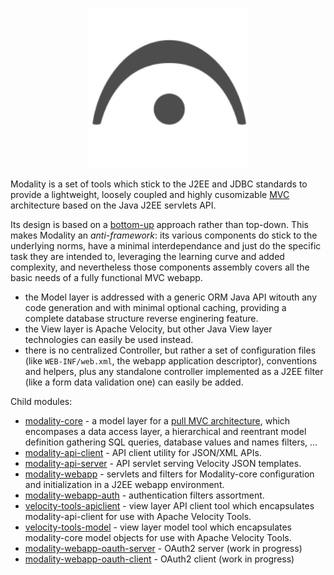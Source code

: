 <p align="center">
  <img src="https://raw.githubusercontent.com/arkanovicz/modality/master/src/site/logo.svg" width="256" title="Modality">
</p>

Modality is a set of tools which stick to the J2EE and JDBC standards to provide a lightweight, loosely coupled and highly cusomizable [MVC](https://en.wikipedia.org/wiki/Model%E2%80%93view%E2%80%93controller) architecture based on the Java J2EE servlets API.

Its design is based on a [bottom-up](https://en.wikipedia.org/wiki/Top-down_and_bottom-up_design) approach rather than top-down. This makes Modality an *anti-framework*: its various components do stick to the underlying norms, have a minimal interdependance and just do the specific task they are intended to, leveraging the learning curve and added complexity, and nevertheless those components assembly covers all the basic needs of a fully functional MVC webapp.

+ the Model layer is addressed with a generic ORM Java API witouth any code generation and with minimal optional caching, providing a complete database structure reverse enginering feature.
+ the View layer is Apache Velocity, but other Java View layer technologies can easily be used instead.
+ there is no centralized Controller, but rather a set of configuration files (like `WEB-INF/web.xml`, the webapp application descriptor), conventions and helpers, plus any standalone controller implemented as a J2EE filter (like a form data validation one) can easily be added.

Child modules:

+ [modality-core](modality-core) - a model layer for a [pull MVC architecture](https://en.wikipedia.org/wiki/Web_framework#Push-based_vs._pull-based), which encompases a data access layer, a hierarchical and reentrant model definition gathering SQL queries, database values and names filters, ...
+ [modality-api-client](modality-api-client) - API client utility for JSON/XML APIs.
+ [modality-api-server](modality-api-server) - API servlet serving Velocity JSON templates.
+ [modality-webapp](modality-webapp) - servlets and filters for Modality-core configuration and initialization in a J2EE webapp environment.
+ [modality-webapp-auth](modality-webapp-auth) - authentication filters assortment.
+ [velocity-tools-apiclient](velocity-tools-apiclient) - view layer API client tool which encapsulates modality-api-client for use with Apache Velocity Tools.
+ [velocity-tools-model](velocity-tools-model) - view layer model tool which encapsulates modality-core model objects for use with Apache Velocity Tools.
+ [modality-webapp-oauth-server](modality-webapp-oauth-server) - OAuth2 server (work in progress)
+ [modality-webapp-oauth-client](modality-webapp-oauth-server) - OAuth2 client (work in progress)

